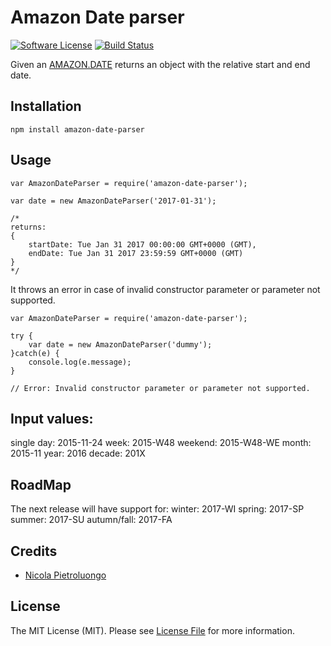 # Amazon Date parser
[![Software License](https://img.shields.io/badge/license-MIT-brightgreen.svg?style=flat-square)](LICENSE.md)
[![Build Status](https://img.shields.io/travis/niklongstone/amazon-date-parser/master.svg?style=flat-square)](https://travis-ci.org/niklongstone/amazon-date-parser)

Given an [AMAZON.DATE](https://developer.amazon.com/public/solutions/alexa/alexa-skills-kit/docs/built-in-intent-ref/slot-type-reference#date) returns an object with the relative start and end date.

## Installation
`npm install amazon-date-parser`

## Usage
```
var AmazonDateParser = require('amazon-date-parser');

var date = new AmazonDateParser('2017-01-31');

/*
returns:
{
    startDate: Tue Jan 31 2017 00:00:00 GMT+0000 (GMT),
    endDate: Tue Jan 31 2017 23:59:59 GMT+0000 (GMT)
}
*/
```
It throws an error in case of invalid constructor parameter or parameter not supported.
```
var AmazonDateParser = require('amazon-date-parser');

try {
    var date = new AmazonDateParser('dummy');    
}catch(e) {
    console.log(e.message);
}

// Error: Invalid constructor parameter or parameter not supported.
```

## Input values:
single day: 2015-11-24
week: 2015-W48
weekend: 2015-W48-WE
month: 2015-11
year: 2016
decade: 201X

## RoadMap
The next release will have support for:
winter: 2017-WI
spring: 2017-SP
summer: 2017-SU
autumn/fall: 2017-FA


## Credits

- [Nicola Pietroluongo](https://github.com/niklongstone)

## License

The MIT License (MIT). Please see [License File](LICENSE.md) for more information.
